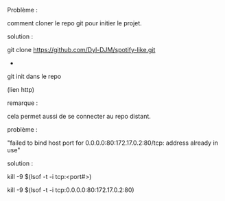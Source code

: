 Problème :

comment cloner le repo git pour initier le projet.

solution :

git clone https://github.com/Dyl-DJM/spotify-like.git

+

git init dans le repo

(lien http)

remarque : 

cela permet aussi de se connecter au repo distant.

problème :

"failed to bind host port for 0.0.0.0:80:172.17.0.2:80/tcp: address already in use"

solution :

kill -9 $(lsof -t -i tcp:<port#>)


kill -9 $(lsof -t -i tcp:0.0.0.0:80:172.17.0.2:80)